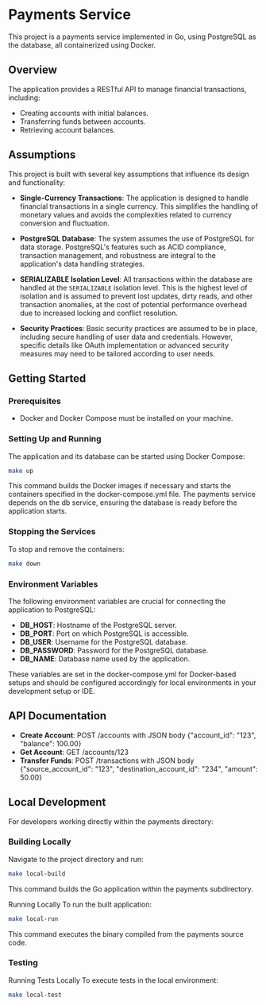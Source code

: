 # Payments Service

This project is a payments service implemented in Go, using PostgreSQL as the database, all containerized using Docker.

## Overview

The application provides a RESTful API to manage financial transactions, including:
- Creating accounts with initial balances.
- Transferring funds between accounts.
- Retrieving account balances.

## Assumptions

This project is built with several key assumptions that influence its design and functionality:

- **Single-Currency Transactions**: The application is designed to handle financial transactions in a single currency. This simplifies the handling of monetary values and avoids the complexities related to currency conversion and fluctuation.

- **PostgreSQL Database**: The system assumes the use of PostgreSQL for data storage. PostgreSQL's features such as ACID compliance, transaction management, and robustness are integral to the application's data handling strategies.

- **SERIALIZABLE Isolation Level**: All transactions within the database are handled at the `SERIALIZABLE` isolation level. This is the highest level of isolation and is assumed to prevent lost updates, dirty reads, and other transaction anomalies, at the cost of potential performance overhead due to increased locking and conflict resolution.

- **Security Practices**: Basic security practices are assumed to be in place, including secure handling of user data and credentials. However, specific details like OAuth implementation or advanced security measures may need to be tailored according to user needs.


## Getting Started

### Prerequisites

- Docker and Docker Compose must be installed on your machine.

### Setting Up and Running

The application and its database can be started using Docker Compose:

```bash
make up
```
This command builds the Docker images if necessary and starts the containers specified in the docker-compose.yml file. The payments service depends on the db service, ensuring the database is ready before the application starts.

### Stopping the Services

To stop and remove the containers:

```bash
make down
```

### Environment Variables

The following environment variables are crucial for connecting the application to PostgreSQL:

- **DB_HOST**: Hostname of the PostgreSQL server.
- **DB_PORT**: Port on which PostgreSQL is accessible.
- **DB_USER**: Username for the PostgreSQL database.
- **DB_PASSWORD**: Password for the PostgreSQL database.
- **DB_NAME**: Database name used by the application.

These variables are set in the docker-compose.yml for Docker-based setups and should be configured accordingly for local environments in your development setup or IDE.

## API Documentation

- **Create Account**: POST /accounts with JSON body {"account_id": "123", "balance": 100.00}
- **Get Account**: GET /accounts/123
- **Transfer Funds**: POST /transactions with JSON body {"source_account_id": "123", "destination_account_id": "234", "amount": 50.00}


## Local Development
For developers working directly within the payments directory:

### Building Locally
Navigate to the project directory and run:

```bash
make local-build
```
This command builds the Go application within the payments subdirectory.

Running Locally
To run the built application:

```bash
make local-run
```
This command executes the binary compiled from the payments source code.

### Testing
Running Tests Locally
To execute tests in the local environment:

```bash
make local-test
```